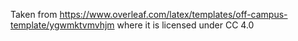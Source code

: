 Taken from https://www.overleaf.com/latex/templates/off-campus-template/ygwmktvmvhjm
where it is licensed under CC 4.0
